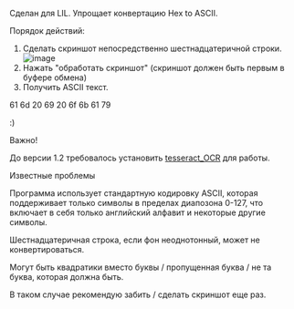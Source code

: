 Сделан для LIL. Упрощает конвертацию Hex to ASCII.

Порядок действий:
1. Сделать скриншот непосредственно шестнадцатеричной строки. ![image](https://github.com/user-attachments/assets/b1abcc54-1c57-4478-83c2-3170085bbdff)
2. Нажать "обработать скриншот" (скриншот должен быть первым в буфере обмена)
3. Получить ASCII текст.

61 6d 20 69 20 6f 6b 61 79

:)

Важно!

До версии 1.2 требовалось установить 
[tesseract_OCR](https://github.com/UB-Mannheim/tesseract) для работы.

Известные проблемы

Программа использует стандартную кодировку ASCII, которая поддерживает только символы в пределах диапозона 0-127, что включает в себя только английский алфавит и некоторые другие символы.

Шестнадцатеричная строка, если фон неоднотонный, может не конвертироваться.

Могут быть квадратики вместо буквы / пропущенная буква / не та буква, которая должна быть.

В таком случае рекомендую забить / сделать скриншот еще раз.
